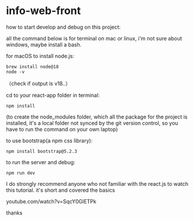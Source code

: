 # info-web-front

how to start develop and debug on this project:

all the command below is for terminal on mac or linux, i'm not sure about windows, maybe install a bash.

for macOS to install node.js:

```
brew install node@18
node -v
```
（check if output is v18.*.*）

cd to your react-app folder in terminal:

```
npm install
```

(to create the node_modules folder, which all the package for the project is installed, it's a local folder not synced by the git version control, so you have to run the command on your own laptop)

to use bootstrap(a npm css library):

```
npm install bootstrap@5.2.3
```

to run the server and debug:

```
npm run dev
```

I do strongly recommend anyone who not familiar with the react.js to watch this tutorial. it's short and covered the basics

youtube.com/watch?v=SqcY0GlETPk

thanks
